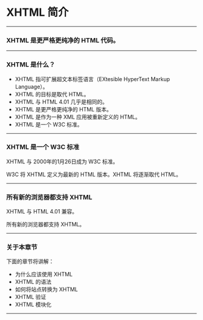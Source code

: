 # XHTML 简介

---

### XHTML 是更严格更纯净的 HTML 代码。

---

### XHTML 是什么？

* XHTML 指可扩展超文本标签语言（EXtesible HyperText Markup Language）。
* XHTML 的目标是取代 HTML。
* XHTML 与 HTML 4.01 几乎是相同的。
* XHTML 是更严格更纯净的 HTML 版本。
* XHTML 是作为一种 XML 应用被重新定义的 HTML。
* XHTML 是一个 W3C 标准。

---

### XHTML 是一个 W3C 标准

XHTML 与 2000年的1月26日成为 W3C 标准。

W3C 将 XHTML 定义为最新的 HTML 版本。XHTML 将逐渐取代 HTML。

---

### 所有新的浏览器都支持 XHTML

XHTML 与 HTML 4.01 兼容。

所有新的浏览器都支持 XHTML。

---

### 关于本章节

下面的章节将讲解：

* 为什么应该使用 XHTML 
* XHTML 的语法
* 如何将站点转换为 XHTML
* XHTML 验证
* XHTML 模块化

---
